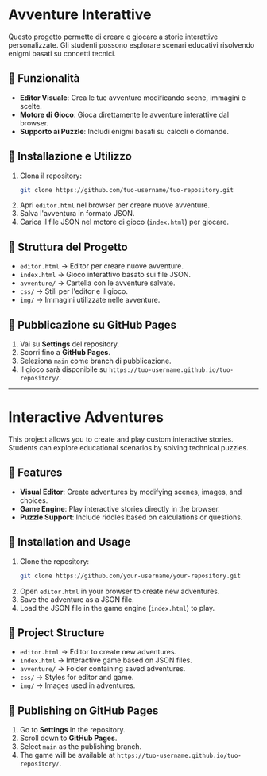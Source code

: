 # Avventure Interattive

Questo progetto permette di creare e giocare a storie interattive personalizzate. Gli studenti possono esplorare scenari educativi risolvendo enigmi basati su concetti tecnici.

## 📌 Funzionalità
- **Editor Visuale**: Crea le tue avventure modificando scene, immagini e scelte.
- **Motore di Gioco**: Gioca direttamente le avventure interattive dal browser.
- **Supporto ai Puzzle**: Includi enigmi basati su calcoli o domande.

## 🚀 Installazione e Utilizzo
1. Clona il repository:
   ```sh
   git clone https://github.com/tuo-username/tuo-repository.git
   ```
2. Apri `editor.html` nel browser per creare nuove avventure.
3. Salva l'avventura in formato JSON.
4. Carica il file JSON nel motore di gioco (`index.html`) per giocare.

## 📂 Struttura del Progetto
- `editor.html` → Editor per creare nuove avventure.
- `index.html`  → Gioco interattivo basato sui file JSON.
- `avventure/` → Cartella con le avventure salvate.
- `css/` → Stili per l'editor e il gioco.
- `img/` → Immagini utilizzate nelle avventure.

## 🔗 Pubblicazione su GitHub Pages
1. Vai su **Settings** del repository.
2. Scorri fino a **GitHub Pages**.
3. Seleziona `main` come branch di pubblicazione.
4. Il gioco sarà disponibile su `https://tuo-username.github.io/tuo-repository/`.

---

# Interactive Adventures

This project allows you to create and play custom interactive stories. Students can explore educational scenarios by solving technical puzzles.

## 📌 Features
- **Visual Editor**: Create adventures by modifying scenes, images, and choices.
- **Game Engine**: Play interactive stories directly in the browser.
- **Puzzle Support**: Include riddles based on calculations or questions.

## 🚀 Installation and Usage
1. Clone the repository:
   ```sh
   git clone https://github.com/your-username/your-repository.git
   ```
2. Open `editor.html` in your browser to create new adventures.
3. Save the adventure as a JSON file.
4. Load the JSON file in the game engine (`index.html`) to play.

## 📂 Project Structure
- `editor.html` → Editor to create new adventures.
- `index.html`  → Interactive game based on JSON files.
- `avventure/` → Folder containing saved adventures.
- `css/` → Styles for editor and game.
- `img/` → Images used in adventures.

## 🔗 Publishing on GitHub Pages
1. Go to **Settings** in the repository.
2. Scroll down to **GitHub Pages**.
3. Select `main` as the publishing branch.
4. The game will be available at `https://tuo-username.github.io/tuo-repository/`.

